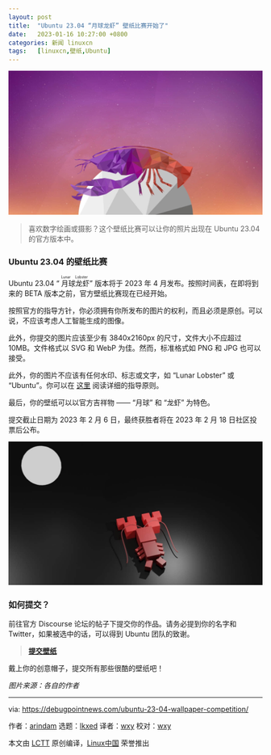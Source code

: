 ```yaml
---
layout: post
title:	"Ubuntu 23.04 “月球龙虾” 壁纸比赛开始了"
date:	2023-01-16 10:27:00 +0800 
categories:	新闻 linuxcn 
tags:	[linuxcn,壁纸,Ubuntu]
---
```



![早期提交的 Ubuntu 23.04 官方壁纸之一](/Asserts/Images/album/202301/16/102840sx57e5p35e9n7i77.jpg)



> 
> 喜欢数字绘画或摄影？这个壁纸比赛可以让你的照片出现在 Ubuntu 23.04 的官方版本中。
> 
> 
> 


### Ubuntu 23.04 的壁纸比赛


Ubuntu 23.04 “<ruby> 月球龙虾 <rt>  Lunar Lobster </rt></ruby>” 版本将于 2023 年 4 月发布。按照时间表，在即将到来的 BETA 版本之前，官方壁纸比赛现在已经开始。


按照官方的指导方针，你必须拥有你所发布的图片的权利，而且必须是原创。可以说，不应该考虑人工智能生成的图像。


此外，你提交的图片应该至少有 3840x2160px 的尺寸，文件大小不应超过 10MB。文件格式以 SVG 和 WebP 为佳。然而，标准格式如 PNG 和 JPG 也可以接受。


此外，你的图片不应该有任何水印、标志或文字，如 “Lunar Lobster” 或 “Ubuntu”。你可以在 [这里](https://gitlab.gnome.org/GNOME/gnome-backgrounds/-/blob/main/README.md) 阅读详细的指导原则。


最后，你的壁纸可以以官方吉祥物 —— “月球” 和 “龙虾” 为特色。


提交截止日期为 2023 年 2 月 6 日，最终获胜者将在 2023 年 2 月 18 日社区投票后公布。


![](/Asserts/Images/album/202301/16/102834x2f5bqv7q77fzvuv.jpg)


### 如何提交？


前往官方 Discourse 论坛的帖子下提交你的作品。请务必提到你的名字和 Twitter，如果被选中的话，可以得到 Ubuntu 团队的致谢。



> 
> **[提交壁纸](https://discourse.ubuntu.com/t/lunar-lobster-23-04-wallpaper-competition/33132)**
> 
> 
> 


戴上你的创意帽子，提交所有那些很酷的壁纸吧！


*图片来源：各自的作者*




---


via: <https://debugpointnews.com/ubuntu-23-04-wallpaper-competition/>


作者：[arindam](https://debugpointnews.com/author/dpicubegmail-com/) 选题：[lkxed](https://github.com/lkxed) 译者：[wxy](https://github.com/wxy) 校对：[wxy](https://github.com/wxy)


本文由 [LCTT](https://github.com/LCTT/TranslateProject) 原创编译，[Linux中国](https://linux.cn/) 荣誉推出
